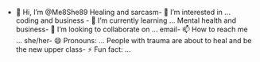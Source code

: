 - 👋 Hi, I’m @Me8She89
Healing and sarcasm- 👀 I’m interested in ...
coding and business - 🌱 I’m currently learning ...
Mental health and business- 💞️ I’m looking to collaborate on ...
email- 📫 How to reach me ...
she/her- 😄 Pronouns: ...
People with trauma are about to heal and be the new upper class- ⚡ Fun fact: ...

<!---
Me8She89/Me8She89 is a ✨ special ✨ repository because its `README.md` (this file) appears on your GitHub profile.
You can click the Preview link to take a look at your changes.
--->

